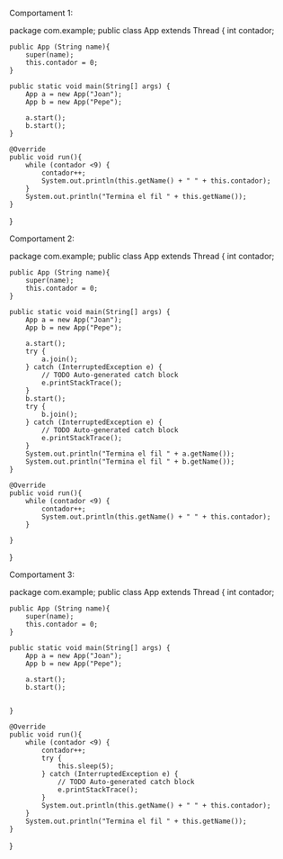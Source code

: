 Comportament 1:

package com.example;
public class App extends Thread
{
    int contador;

    public App (String name){
        super(name);
        this.contador = 0;
    }

    public static void main(String[] args) {
        App a = new App("Joan");
        App b = new App("Pepe");

        a.start();
        b.start();
    }

    @Override
    public void run(){
        while (contador <9) {
            contador++;
            System.out.println(this.getName() + " " + this.contador);
        }
        System.out.println("Termina el fil " + this.getName());
    }
}


Comportament 2:

package com.example;
public class App extends Thread
{
    int contador;

    public App (String name){
        super(name);
        this.contador = 0;
    }

    public static void main(String[] args) {
        App a = new App("Joan");
        App b = new App("Pepe");

        a.start();
        try {
            a.join();
        } catch (InterruptedException e) {
            // TODO Auto-generated catch block
            e.printStackTrace();
        }
        b.start();
        try {
            b.join();
        } catch (InterruptedException e) {
            // TODO Auto-generated catch block
            e.printStackTrace();
        }
        System.out.println("Termina el fil " + a.getName());
        System.out.println("Termina el fil " + b.getName());
    }

    @Override
    public void run(){
        while (contador <9) {
            contador++;
            System.out.println(this.getName() + " " + this.contador);
        }
        
    }
}


Comportament 3:

package com.example;
public class App extends Thread
{
    int contador;

    public App (String name){
        super(name);
        this.contador = 0;
    }

    public static void main(String[] args) {
        App a = new App("Joan");
        App b = new App("Pepe");

        a.start();
        b.start();
        
        
    }

    @Override
    public void run(){
        while (contador <9) {
            contador++;
            try {
                this.sleep(5);
            } catch (InterruptedException e) {
                // TODO Auto-generated catch block
                e.printStackTrace();
            }
            System.out.println(this.getName() + " " + this.contador);
        }
        System.out.println("Termina el fil " + this.getName());
    }
}
